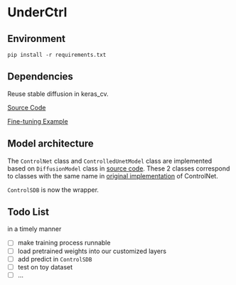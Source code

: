 # UnderCtrl

## Environment
```
pip install -r requirements.txt
```

## Dependencies

Reuse stable diffusion in keras_cv.

[Source Code](https://github.com/keras-team/keras-cv/tree/master/keras_cv/src/models/stable_diffusion)

[Fine-tuning Example](https://keras.io/examples/generative/finetune_stable_diffusion/)



## Model architecture

The `ControlNet` class and `ControlledUnetModel` class are implemented based on `DiffusionModel` class in [source code](https://github.com/keras-team/keras-cv/blob/master/keras_cv/src/models/stable_diffusion/diffusion_model.py#L22). These 2 classes correspond to classes with the same name in [original implementation](https://github.com/lllyasviel/ControlNet/blob/main/cldm/cldm.py) of ControlNet.

`ControlSDB` is now the wrapper.



## Todo List

in a timely manner

- [ ] make training process runnable
- [ ] load pretrained weights into our customized layers
- [ ] add predict in `ControlSDB`
- [ ] test on toy dataset
- [ ] ...